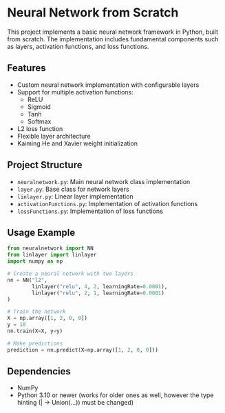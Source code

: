 # Neural Network from Scratch

This project implements a basic neural network framework in Python, built from scratch. The implementation includes fundamental components such as layers, activation functions, and loss functions.

## Features

- Custom neural network implementation with configurable layers
- Support for multiple activation functions:
    - ReLU
    - Sigmoid
    - Tanh
    - Softmax
- L2 loss function
- Flexible layer architecture
- Kaiming He and Xavier weight initialization

## Project Structure

- `neuralnetwork.py`: Main neural network class implementation
- `layer.py`: Base class for network layers
- `linlayer.py`: Linear layer implementation
- `activationFunctions.py`: Implementation of activation functions
- `lossFunctions.py`: Implementation of loss functions

## Usage Example

```python
from neuralnetwork import NN
from linlayer import linlayer
import numpy as np

# Create a neural network with two layers
nn = NN("l2", 
        linlayer("relu", 4, 2, learningRate=0.0001), 
        linlayer("relu", 2, 1, learningRate=0.0001)
)

# Train the network
X = np.array([1, 2, 0, 0])
y = 10
nn.train(X=X, y=y)

# Make predictions
prediction = nn.predict(X=np.array([1, 2, 0, 0]))
```

## Dependencies

- NumPy
- Python 3.10 or newer (works for older ones as well, however the type hinting (| -> Union(...)) must be changed)
